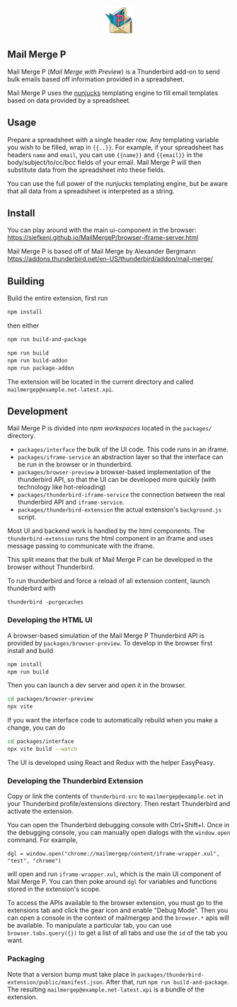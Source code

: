 <p align="center">
    <img src="https://raw.githubusercontent.com/siefkenj/MailMergeP/master/packages/thunderbird-extension/public/skin/icon64.png">
</p>

## Mail Merge P

Mail Merge P (_Mail Merge with Preview_)
is a Thunderbird add-on to send bulk emails based off information provided in a spreadsheet.

Mail Merge P uses the [nunjucks](https://mozilla.github.io/nunjucks/) templating engine to
fill email templates based on data provided by a spreadsheet.

## Usage

Prepare a spreadsheet with a single header row.
Any templating variable you wish to be filled, wrap in `{{..}}`. For example, if your
spreadsheet has headers `name` and `email`, you can use `{{name}}` and `{{email}}` in
the body/subject/to/cc/bcc fields of your email. Mail Merge P will then substitute data from
the spreadsheet into these fields.

You can use the full power of the _nunjucks_ templating engine, but be aware that all data
from a spreadsheet is interpreted as a string.

## Install

You can play around with the main ui-component in the browser: https://siefkenj.github.io/MailMergeP/browser-iframe-server.html

Mail Merge P is based off of Mail Merge by Alexander Bergmann https://addons.thunderbird.net/en-US/thunderbird/addon/mail-merge/

## Building

Build the entire extension, first run

```sh
npm install
```

then either

```sh
npm run build-and-package
```

```sh
npm run build
npm run build-addon
npm run package-addon
```

The extension will be located in the current directory and called `mailmergep@example.net-latest.xpi`.

## Development

Mail Merge P is divided into _npm workspaces_ located in the `packages/` directory.

-   `packages/interface` the bulk of the UI code. This code runs in an iframe.
-   `packages/iframe-service` an abstraction layer so that the interface can be run in the browser or in thunderbird.
-   `packages/browser-preview` a browser-based implementation of the thunderbird API, so that the UI can be developed more quickly (with technology like hot-reloading)
-   `packages/thunderbird-iframe-service` the connection between the real thunderbird API and `iframe-service`.
-   `packages/thunderbird-extension` the actual extension's `background.js` script.

Most UI and backend work is handled by the html components. The `thunderbird-extension` runs the html
component in an iframe and uses message passing to communicate with the iframe.

This split means that the bulk of Mail Merge P can be developed in the browser without
Thunderbird.

To run thunderbird and force a reload of all extension content, launch thunderbird with

```
thunderbird -purgecaches
```

### Developing the HTML UI

A browser-based simulation of the Mail Merge P Thunderbird API is provided by `packages/browser-preview`.
To develop in the browser first install and build

```sh
npm install
npm run build
```

Then you can launch a dev server and open it in the browser.

```sh
cd packages/browser-preview
npx vite
```

If you want the interface code to automatically rebuild when you make a change, you can do

```sh
cd packages/interface
npx vite build --watch
```

The UI is developed using React and Redux with the helper EasyPeasy.

### Developing the Thunderbird Extension

Copy or link the contents of `thunderbird-src` to `mailmergep@example.net`
in your Thunderbird profile/extensions directory. Then restart Thunderbird and activate the
extension.

You can open the Thunderbird debugging console with Ctrl+Shift+I. Once in the debugging console,
you can manually open dialogs with the `window.open` command. For example,

    dgl = window.open("chrome://mailmergep/content/iframe-wrapper.xul", "test", "chrome")

will open and run `iframe-wrapper.xul`, which is the main UI component of Mail Merge P.
You can then poke around `dgl` for variables and functions
stored in the extension's scope.

To access the APIs available to the browser extension, you must go to the extensions
tab and click the gear icon and enable "Debug Mode". Then you can open a console
in the context of mailmergep and the `browser.*` apis will be available. To manipulate
a particular tab, you can use `browser.tabs.query({})` to get a list of all tabs and
use the `id` of the tab you want.

### Packaging

Note that a version bump must take place in `packages/thunderbird-extension/public/manifest.json`. After that, run `npm run build-and-package`.
The resulting `mailmergep@example.net-latest.xpi` is a bundle of the extension.
